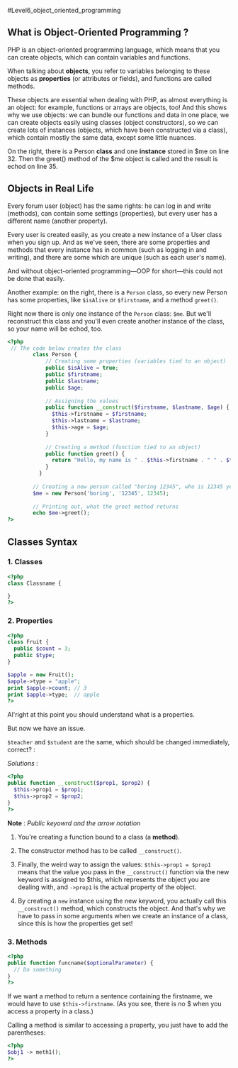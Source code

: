 #Level6_object_oriented_programming
## What is Object-Oriented Programming ? 
PHP is an object-oriented programming language, which means that you can create objects, which can contain variables and functions.

When talking about **objects**, you refer to variables belonging to these objects as **properties** (or attributes or fields), and functions are called methods.

These objects are essential when dealing with PHP, as almost everything is an object: for example, functions or arrays are objects, too!
And this shows why we use objects: we can bundle our functions and data in one place, we can create objects easily using classes (object constructors), so we can create lots of instances (objects, which have been constructed via a class), which contain mostly the same data, except some little nuances.

On the right, there is a Person **class** and one **instance** stored in $me on line 32. Then the greet() method of the $me object is called and the result is echod on line 35.

## Objects in Real Life
Every forum user (object) has the same rights: he can log in and write (methods), can contain some settings (properties), but every user has a different name (another property).

Every user is created easily, as you create a new instance of a User class when you sign up. And as we've seen, there are some properties and methods that every instance has in common (such as logging in and writing), and there are some which are unique (such as each user's name).

And without object-oriented programming—OOP for short—this could not be done that easily.

Another example: on the right, there is a `Person` class, so every new Person has some properties, like `$isAlive` or `$firstname`, and a method `greet()`.

Right now there is only one instance of the `Person` class: `$me`. But we'll reconstruct this class and you'll even create another instance of the class, so your name will be echod, too.

```php
<?php
 // The code below creates the class
        class Person {
            // Creating some properties (variables tied to an object)
            public $isAlive = true;
            public $firstname;
            public $lastname;
            public $age;
            
            // Assigning the values
            public function __construct($firstname, $lastname, $age) {
              $this->firstname = $firstname;
              $this->lastname = $lastname;
              $this->age = $age;
            }
            
            // Creating a method (function tied to an object)
            public function greet() {
              return "Hello, my name is " . $this->firstname . " " . $this->lastname . ". Nice to meet you! :-)";
            }
          }
          
        // Creating a new person called "boring 12345", who is 12345 years old ;-)
        $me = new Person('boring', '12345', 12345);
        
        // Printing out, what the greet method returns
        echo $me->greet(); 
?>
```

## Classes Syntax 
### 1. Classes 
```php
<?php
class Classname {

}
?>
```

### 2. Properties 

```php
<?php
class Fruit {
  public $count = 3;
  public $type;
}

$apple = new Fruit();
$apple->type = "apple";
print $apple->count; // 3
print $apple->type;  // apple
?>
```

Al'right at this point you should understand what is a properties. 

But now we have an issue. 

`$teacher` and `$student` are the same, which should be changed immediately, correct? :

*Solutions* :

```php
<?php
public function __construct($prop1, $prop2) {
  $this->prop1 = $prop1;
  $this->prop2 = $prop2;
}
?>
```
**Note** : *Public keyowrd and the arrow notation*

1. You're creating a function bound to a class (a **method**).

2. The constructor method has to be called `__construct()`.

3. Finally, the weird way to assign the values: `$this->prop1 = $prop1` means that the value you pass in the `__construct()` function via the new keyword is assigned to $this, which represents the object you are dealing with, and `->prop1` is the actual property of the object.

4. By creating a `new` instance using the new keyword, you actually call this` __construct()` method, which constructs the object. And that's why we have to pass in some arguments when we create an instance of a class, since this is how the properties get set!

### 3. Methods 

```php
<?php
public function funcname($optionalParameter) {
  // Do something
}
?>
```

If we want a method to return a sentence containing the firstname, we would have to use `$this->firstname`. (As you see, there is no $ when you access a property in a class.)

Calling a method is similar to accessing a property, you just have to add the parentheses:

```php
<?php
$obj1 -> meth1();
?>
```